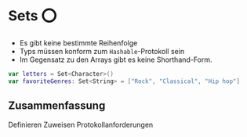 # Sets ⭕️

- Es gibt keine bestimmte Reihenfolge
- Typs müssen konform zum `Hashable`-Protokoll sein
- Im Gegensatz zu den Arrays gibt es keine Shorthand-Form.

```swift
var letters = Set<Character>()
var favoriteGenres: Set<String> = ["Rock", "Classical", "Hip hop"]
```

## Zusammenfassung
Definieren
Zuweisen
Protokollanforderungen